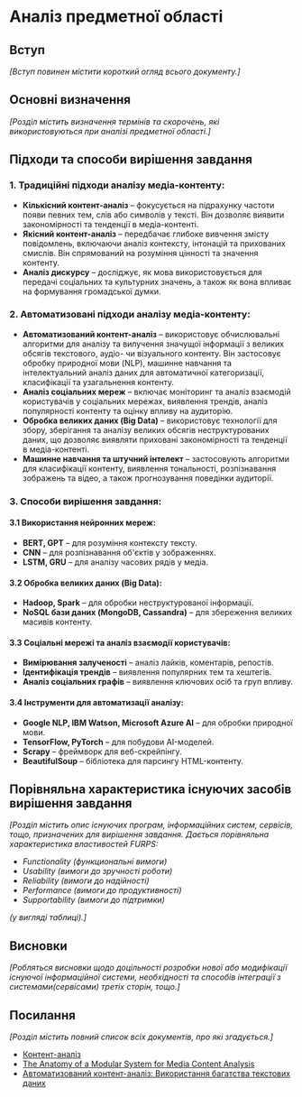 # Аналіз предметної області

## Вступ

*[Вступ повинен містити короткий огляд всього документу.]*


## Основні визначення

*[Розділ містить визначення термінів та скорочень, які використовуються при аналізі предметної області.]*

## Підходи та способи вирішення завдання

### 1. Традиційні підходи аналізу медіа-контенту:
- **Кількісний контент-аналіз** – фокусується на підрахунку частоти появи певних тем, слів або символів у тексті. Він дозволяє виявити закономірності та тенденції в медіа-контенті.
- **Якісний контент-аналіз** – передбачає глибоке вивчення змісту повідомлень, включаючи аналіз контексту, інтонацій та прихованих смислів. Він спрямований на розуміння цінності та значення контенту.
- **Аналіз дискурсу** – досліджує, як мова використовується для передачі соціальних та культурних значень, а також як вона впливає на формування громадської думки.

### 2. Автоматизовані підходи аналізу медіа-контенту:
- **Автоматизований контент-аналіз** – використовує обчислювальні алгоритми для аналізу та вилучення значущої інформації з великих обсягів текстового, аудіо- чи візуального контенту. Він застосовує обробку природної мови (NLP), машинне навчання та інтелектуальний аналіз даних для автоматичної категоризації, класифікації та узагальнення контенту.
- **Аналіз соціальних мереж** – включає моніторинг та аналіз взаємодій користувачів у соціальних мережах, виявлення трендів, аналіз популярності контенту та оцінку впливу на аудиторію.
- **Обробка великих даних (Big Data)** – використовує технології для збору, зберігання та аналізу великих обсягів неструктурованих даних, що дозволяє виявляти приховані закономірності та тенденції в медіа-контенті.
- **Машинне навчання та штучний інтелект** – застосовують алгоритми для класифікації контенту, виявлення тональності, розпізнавання зображень та відео, а також прогнозування поведінки аудиторії.

### 3. Способи вирішення завдання:
#### 3.1 Використання нейронних мереж:
- **BERT, GPT** – для розуміння контексту тексту.
- **CNN** – для розпізнавання об'єктів у зображеннях.
- **LSTM, GRU** – для аналізу часових рядів у медіа.

#### 3.2 Обробка великих даних (Big Data):
- **Hadoop, Spark** – для обробки неструктурованої інформації.
- **NoSQL бази даних (MongoDB, Cassandra)** – для збереження великих масивів контенту.

#### 3.3 Соціальні мережі та аналіз взаємодії користувачів:
- **Вимірювання залученості** – аналіз лайків, коментарів, репостів.
- **Ідентифікація трендів** – виявлення популярних тем та хештегів.
- **Аналіз соціальних графів** – виявлення ключових осіб та груп впливу.

#### 3.4 Інструменти для автоматизації аналізу:
- **Google NLP, IBM Watson, Microsoft Azure AI** – для обробки природної мови.
- **TensorFlow, PyTorch** – для побудови AI-моделей.
- **Scrapy** – фреймворк для веб-скрейпінгу.
- **BeautifulSoup** – бібліотека для парсингу HTML-контенту.


## Порівняльна характеристика існуючих засобів вирішення завдання

*[Розділ містить опис існуючих програм, інформаційних систем, сервісів, тощо, призначених для вирішення 
завдання. Дається порівняльна характеристика властивостей FURPS:*
- *Functionality (функциональні вимоги)*
- *Usability (вимоги до зручності роботи)*
- *Reliability (вимоги до надійності)*
- *Performance (вимоги до продуктивності)*
- *Supportability (вимоги до підтримки)*

 *(у вигляді таблиці).]*

## Висновки

*[Робляться висновки щодо доцільності розробки нової або модифікації існуючої інформаційної системи, необхідності та способів інтеграції з системами(сервісами) третіх сторін, тощо.]*

## Посилання

*[Розділ містить повний список всіх документів, про які згадується.]*  

- [Контент-аналіз](https://uk.wikipedia.org/wiki/%D0%9A%D0%BE%D0%BD%D1%82%D0%B5%D0%BD%D1%82-%D0%B0%D0%BD%D0%B0%D0%BB%D1%96%D0%B7)  
- [The Anatomy of a Modular System for Media Content Analysis](https://arxiv.org/pdf/1402.6208)  
- [Автоматизований контент-аналіз: Використання багатства текстових даних](https://mindthegraph.com/blog/uk/automated-content-analysis/)  

